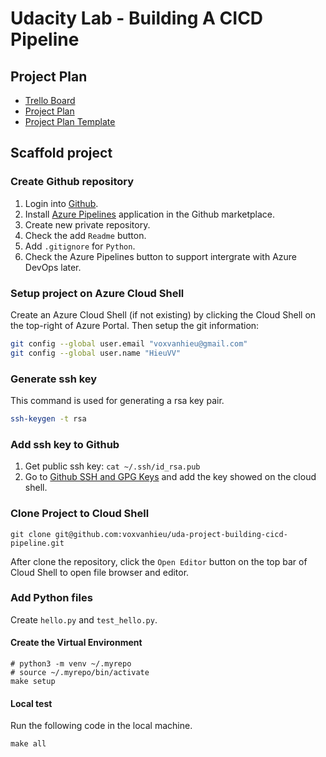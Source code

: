 # Udacity Lab - Building A CICD Pipeline

## Project Plan

- [Trello Board](https://trello.com/invite/b/3umIO3Iu/ATTI5970848d340766c7101bbc0ff977d95b97A8587E/udacity-my-project-q1y22)
- [Project Plan](docs/project-management.xlsx)
- [Project Plan Template](docs/project-management-template.xlsx)


## Scaffold project

### Create Github repository

1. Login into [Github](https://github.com).
2. Install [Azure Pipelines](https://github.com/marketplace/azure-pipelines) application in the Github marketplace.
3. Create new private repository.
4. Check the add `Readme` button.
5. Add `.gitignore` for `Python`.
6. Check the Azure Pipelines button to support intergrate with Azure DevOps later.

### Setup project on Azure Cloud Shell

Create an Azure Cloud Shell (if not existing) by clicking the Cloud Shell on the top-right of Azure Portal. Then setup the git information:

```sh
git config --global user.email "voxvanhieu@gmail.com"
git config --global user.name "HieuVV"
```

### Generate ssh key

This command is used for generating a rsa key pair.

```sh
ssh-keygen -t rsa
```

### Add ssh key to Github

1. Get public ssh key: `cat ~/.ssh/id_rsa.pub`
2. Go to [Github SSH and GPG Keys](https://github.com/settings/keys) and add the key showed on the cloud shell.

### Clone Project to Cloud Shell

```
git clone git@github.com:voxvanhieu/uda-project-building-cicd-pipeline.git
```

After clone the repository, click the `Open Editor` button on the top bar of Cloud Shell to open file browser and editor.

### Add Python files

Create `hello.py` and `test_hello.py`.

#### Create the Virtual Environment

```
# python3 -m venv ~/.myrepo
# source ~/.myrepo/bin/activate
make setup
```

#### Local test

Run the following code in the local machine.

```
make all
```
